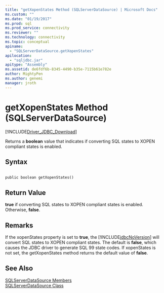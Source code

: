 ```yaml
---
title: "getXopenStates Method (SQLServerDataSource) | Microsoft Docs"
ms.custom: ""
ms.date: "01/19/2017"
ms.prod: sql
ms.prod_service: connectivity
ms.reviewer: ""
ms.technology: connectivity
ms.topic: conceptual
apiname: 
  - "SQLServerDataSource.getXopenStates"
apilocation: 
  - "sqljdbc.jar"
apitype: "Assembly"
ms.assetid: de6fdf6b-8345-4490-b35e-7115b61e782e
author: MightyPen
ms.author: genemi
manager: jroth
---
```

# getXopenStates Method (SQLServerDataSource)
[!INCLUDE[Driver_JDBC_Download](../../../includes/driver_jdbc_download.md)]

  Returns a **boolean** value that indicates if converting SQL states to XOPEN compliant states is enabled.  
  
## Syntax  
  
```  
  
public boolean getXopenStates()  
```  
  
## Return Value  
 **true** if converting SQL states to XOPEN compliant states is enabled. Otherwise, **false**.  
  
## Remarks  
 If the xopenStates property is set to **true**, the [!INCLUDE[jdbcNoVersion](../../../includes/jdbcnoversion_md.md)] will convert SQL states to XOPEN compliant states. The default is **false**, which causes the JDBC driver to generate SQL 99 state codes. If xopenStates is not set, the getXopenStates method returns the default value of **false**.  
  
## See Also  
 [SQLServerDataSource Members](../../../connect/jdbc/reference/sqlserverdatasource-members.md)   
 [SQLServerDataSource Class](../../../connect/jdbc/reference/sqlserverdatasource-class.md)  
  
  
